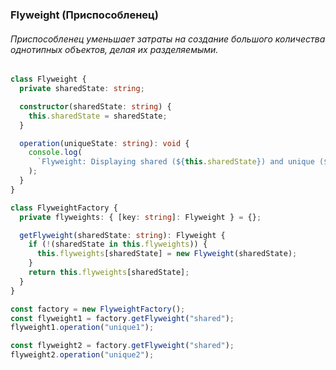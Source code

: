 ### Flyweight (Приспособленец)

###### Приспособленец уменьшает затраты на создание большого количества однотипных объектов, делая их разделяемыми.

```ts
class Flyweight {
  private sharedState: string;

  constructor(sharedState: string) {
    this.sharedState = sharedState;
  }

  operation(uniqueState: string): void {
    console.log(
      `Flyweight: Displaying shared (${this.sharedState}) and unique (${uniqueState}) state.`
    );
  }
}

class FlyweightFactory {
  private flyweights: { [key: string]: Flyweight } = {};

  getFlyweight(sharedState: string): Flyweight {
    if (!(sharedState in this.flyweights)) {
      this.flyweights[sharedState] = new Flyweight(sharedState);
    }
    return this.flyweights[sharedState];
  }
}

const factory = new FlyweightFactory();
const flyweight1 = factory.getFlyweight("shared");
flyweight1.operation("unique1");

const flyweight2 = factory.getFlyweight("shared");
flyweight2.operation("unique2");
```
